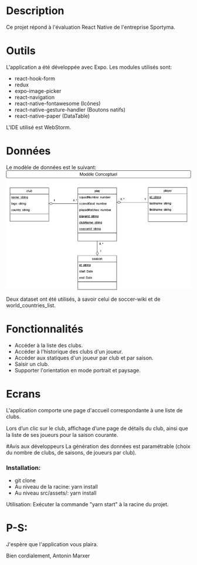 # Description
Ce projet répond à l'évaluation React Native de l'entreprise Sportyma.

# Outils
L'application a été développée avec Expo.
Les modules utilisés sont:
- react-hook-form
- redux
- expo-image-picker
- react-navigation
- react-native-fontawesome (Icônes)
- react-native-gesture-handler (Boutons natifs)
- react-native-paper (DataTable)

L'IDE utilisé est WebStorm.

# Données
Le modèle de données est le suivant:
![Alt text](documentation/uml-sportyma-eval.drawio.png?raw=true "Modèle de données")

Deux dataset ont été utilisés, à savoir celui de soccer-wiki et de world_countries_list.

# Fonctionnalités
- Accéder à la liste des clubs.
- Accéder à l'historique des clubs d'un joueur.
- Accéder aux statiques d'un joueur par club et par saison.
- Saisir un club.
- Supporter l'orientation en mode portrait et paysage.

# Ecrans

L'application comporte une page d'accueil correspondante à une liste de clubs.

Lors d’un clic sur le club, aﬃchage d’une page de détails du club, ainsi que la liste de ses joueurs pour la saison courante.

#Avis aux développeurs
La génération des données est paramétrable (choix du nombre de clubs, de saisons, de joueurs par club).

### Installation:
* git clone 
* Au niveau de la racine: yarn install 
* Au niveau src/assets/: yarn install

Utilisation:
Exécuter la commande "yarn start" à la racine du projet.

# P-S:
J'espère que l'application vous plaira.

Bien cordialement,
Antonin Marxer
